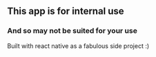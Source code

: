 ## This app is for internal use 
### And so may not be suited for your use 


Built with react native as a fabulous side project :)